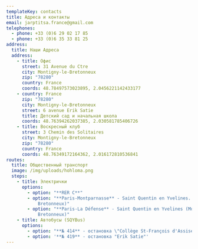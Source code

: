 ```yaml
---
templateKey: contacts
title: Адреса и контакты
email: jarptitsa.france@gmail.com
telephones:
  - phone: +33 (0)6 29 02 17 85
  - phone: +33 (0)6 35 33 81 25
address:
  title: Наши Адреса
  address:
    - title: Офис
      street: 31 Avenue du Ctre
      city: Montigny-le-Bretonneux
      zip: "78280"
      country: France
      coords: 48.78497573023895, 2.0456221142433177
    - country: France
      zip: "78280"
      city: Montigny-le-Bretonneux
      street: 6 avenue Erik Satie
      title: Детский сад и начальная школа
      coords: 48.76394262037385, 2.030581785406726
    - title: Воскресный клуб
      street: 3 Chemin des Solitaires
      city: Montigny-le-Bretonneux
      zip: "78280"
      country: France
      coords: 48.76349172164362, 2.016172810536841
routes:
  title: Общественный транспорт
  image: /img/uploads/hohloma.png
  steps:
    - title: Электрички
      options:
        - option: "**RER C**"
        - option: "**Paris-Montparnasse** - Saint Quentin en Yvelines. (Montigny le
            Bretonneux)"
        - option: "**Paris-La Défense** - Saint Quentin en Yvelines (Montigny le
            Bretonneux)"
    - title: Автобусы (SQYBus)
      options:
        - option: "**№ 414** - остановка \"Collège St-François d'Assise\""
        - option: '**№ 419** - остановка "Erik Satie"'
---
```

